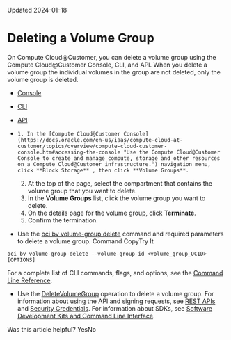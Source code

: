 Updated 2024-01-18
# Deleting a Volume Group
On Compute Cloud@Customer, you can delete a volume group using the Compute Cloud@Customer Console, CLI, and API.
When you delete a volume group the individual volumes in the group are not deleted, only the volume group is deleted.
  * [Console](https://docs.oracle.com/en-us/iaas/compute-cloud-at-customer/topics/block/deleting-a-volume-group.htm)
  * [CLI](https://docs.oracle.com/en-us/iaas/compute-cloud-at-customer/topics/block/deleting-a-volume-group.htm)
  * [API](https://docs.oracle.com/en-us/iaas/compute-cloud-at-customer/topics/block/deleting-a-volume-group.htm)


  *     1. In the [Compute Cloud@Customer Console](https://docs.oracle.com/en-us/iaas/compute-cloud-at-customer/topics/overview/compute-cloud-customer-console.htm#accessing-the-console "Use the Compute Cloud@Customer Console to create and manage compute, storage and other resources on a Compute Cloud@Customer infrastructure.") navigation menu, click **Block Storage** , then click **Volume Groups**.
    2. At the top of the page, select the compartment that contains the volume group that you want to delete.
    3. In the **Volume Groups** list, click the volume group you want to delete.
    4. On the details page for the volume group, click **Terminate**.
    5. Confirm the termination.
  * Use the [oci bv volume-group delete](https://docs.oracle.com/iaas/tools/oci-cli/latest/oci_cli_docs/cmdref/bv/volume-group/delete.html) command and required parameters to delete a volume group.
Command
CopyTry It
```
oci bv volume-group delete --volume-group-id <volume_group_OCID> [OPTIONS]
```

For a complete list of CLI commands, flags, and options, see the [Command Line Reference](https://docs.oracle.com/iaas/tools/oci-cli/latest/oci_cli_docs/index.html).
  * Use the [DeleteVolumeGroup](https://docs.oracle.com/iaas/api/#/en/iaas/latest/VolumeGroup/DeleteVolumeGroup) operation to delete a volume group.
For information about using the API and signing requests, see [REST APIs](https://docs.oracle.com/iaas/Content/API/Concepts/usingapi.htm#REST_APIs) and [Security Credentials](https://docs.oracle.com/iaas/Content/General/Concepts/credentials.htm). For information about SDKs, see [Software Development Kits and Command Line Interface](https://docs.oracle.com/iaas/Content/API/Concepts/sdks.htm#Software_Development_Kits_and_Command_Line_Interface).


Was this article helpful?
YesNo

